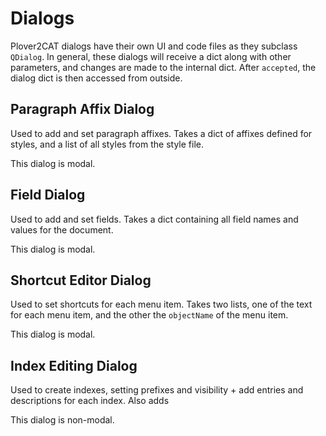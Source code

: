 # Dialogs

Plover2CAT dialogs have their own UI and code files as they subclass `QDialog`. In general, these dialogs will receive a dict along with other parameters, and changes are made to the internal dict. After `accepted`, the dialog dict is then accessed from outside.

## Paragraph Affix Dialog

Used to add and set paragraph affixes. Takes a dict of affixes defined for styles, and a list of all styles from the style file.

This dialog is modal.

## Field Dialog

Used to add and set fields. Takes a dict containing all field names and values for the document.

This dialog is modal.

## Shortcut Editor Dialog

Used to set shortcuts for each menu item. Takes two lists, one of the text for each menu item, and the other the `objectName` of the menu item.

This dialog is modal.

## Index Editing Dialog

Used to create indexes, setting prefixes and visibility + add entries and descriptions for each index. Also adds 

This dialog is non-modal.
